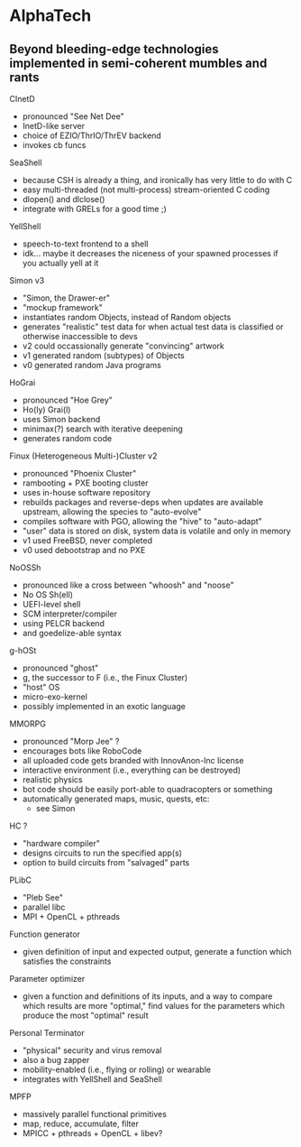 # AlphaTech
Beyond bleeding-edge technologies implemented in semi-coherent mumbles and rants
----------
CInetD
- pronounced "See Net Dee"
- InetD-like server
- choice of EZIO/ThrIO/ThrEV backend
- invokes cb funcs

SeaShell
- because CSH is already a thing,
  and ironically has very little to do with C
- easy multi-threaded
  (not multi-process)
  stream-oriented C coding
- dlopen() and dlclose()
- integrate with GRELs for a good time ;)

YellShell
- speech-to-text frontend to a shell
- idk... maybe it decreases the niceness of your spawned processes
  if you actually yell at it

Simon v3
- "Simon, the Drawer-er"
- "mockup framework"
- instantiates random Objects,
  instead of Random objects
- generates "realistic" test data
  for when actual test data is classified
  or otherwise inaccessible to devs
- v2 could occassionally generate "convincing" artwork
- v1 generated random (subtypes) of Objects
- v0 generated random Java programs

HoGrai
- pronounced "Hoe Grey"
- Ho(ly) Grai(l)
- uses Simon backend
- minimax(?) search with iterative deepening
- generates random code

Finux (Heterogeneous Multi-)Cluster v2
- pronounced "Phoenix Cluster"
- rambooting + PXE booting cluster
- uses in-house software repository
- rebuilds packages and reverse-deps
  when updates are available upstream,
  allowing the species to "auto-evolve"
- compiles software with PGO,
  allowing the "hive" to "auto-adapt"
- "user" data is stored on disk,
  system data is volatile and only in memory
- v1 used FreeBSD, never completed
- v0 used debootstrap and no PXE

NoOSSh
- pronounced like a cross between "whoosh" and "noose"
- No OS Sh(ell)
- UEFI-level shell
- SCM interpreter/compiler
- using PELCR backend
- and goedelize-able syntax

g-hOSt
- pronounced "ghost"
- g, the successor to F (i.e., the Finux Cluster)
- "host" OS
- micro-exo-kernel
- possibly implemented in an exotic language

MMORPG
- pronounced "Morp Jee" ?
- encourages bots
  like RoboCode
- all uploaded code gets branded with InnovAnon-Inc license
- interactive environment (i.e., everything can be destroyed)
- realistic physics
- bot code should be easily port-able to quadracopters or something
- automatically generated maps, music, quests, etc:
  - see Simon

HC ?
- "hardware compiler"
- designs circuits to run the specified app(s)
- option to build circuits from "salvaged" parts

PLibC
- "Pleb See"
- parallel libc
- MPI + OpenCL + pthreads

Function generator
- given definition of input and expected output,
  generate a function which satisfies the constraints

Parameter optimizer
- given a function and definitions of its inputs,
  and a way to compare which results are more "optimal,"
  find values for the parameters which produce the most "optimal" result

Personal Terminator
- "physical" security and virus removal
- also a bug zapper
- mobility-enabled (i.e., flying or rolling) or wearable
- integrates with YellShell and SeaShell

MPFP
- massively parallel functional primitives
- map, reduce, accumulate, filter
- MPICC + pthreads + OpenCL + libev?
